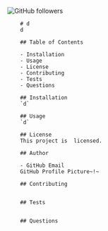 ![GitHub followers](https://img.shields.io/github/followers/0?label=Follow&style=social)
        
        # d
        d
        
        ## Table of Contents
        
        - Installation
        - Usage
        - License
        - Contributing
        - Tests
        - Questions
            
        ## Installation
        `d`

        ## Usage
        `d`

        ## License
        This project is  licensed.

        ## Author
        
        - GitHub Email
        GitHub Profile Picture~!~
        
        ## Contributing
        

        ## Tests
        
        
        ## Questions
        